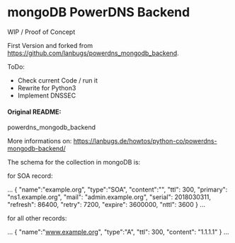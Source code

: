 # mongoDB PowerDNS Backend

WIP / Proof of Concept

First Version and forked from https://github.com/lanbugs/powerdns_mongodb_backend.

ToDo:
 - Check current Code / run it
 - Rewrite for Python3
 - Implement DNSSEC

#### Original README:
powerdns_mongodb_backend

More informations on: https://lanbugs.de/howtos/python-co/powerdns-mongodb-backend/

The schema for the collection in mongoDB is:

for SOA record:

...
{
 "name":"example.org",
 "type":"SOA",
 "content":"",
 "ttl": 300,
 "primary": "ns1.example.org",
 "mail": "admin.example.org",
 "serial": 2018030311,
 "refresh": 86400,
 "retry": 7200,
 "expire": 3600000,
 "nttl": 3600 
}
...

for all other records:

...
{
 "name":"www.example.org",
 "type":"A",
 "ttl": 300,
 "content": "1.1.1.1"
}
...


